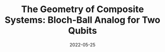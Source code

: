 ---
title: "The Geometry of Composite Systems: Bloch-Ball Analog for Two Qubits"
collection: talks
type: "Poster"
permalink: /talks/ICE-7_2022
venue: "Quantum Information in Spain 2022"
date: 2022-05-25
location: "Granada, Spain"
---